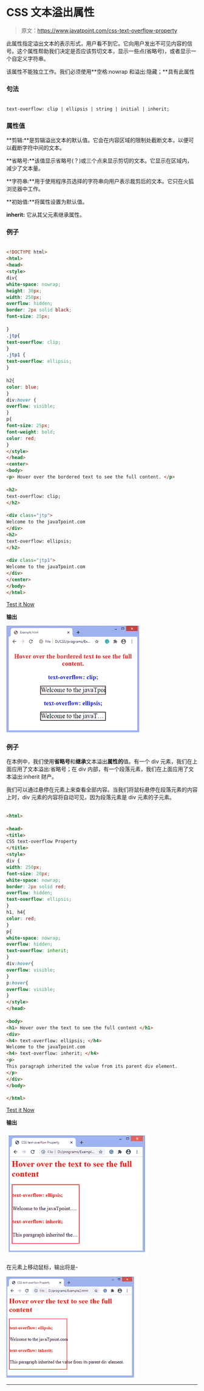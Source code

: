 # CSS 文本溢出属性

> 原文：<https://www.javatpoint.com/css-text-overflow-property>

此属性指定溢出文本的表示形式，用户看不到它。它向用户发出不可见内容的信号。这个属性帮助我们决定是否应该剪切文本，显示一些点(省略号)，或者显示一个自定义字符串。

该属性不能独立工作。我们必须使用**空格:nowrap 和溢出:隐藏；**具有此属性

### 句法

```html

text-overflow: clip | ellipsis | string | initial | inherit;  

```

### 属性值

**剪辑:**是剪辑溢出文本的默认值。它会在内容区域的限制处截断文本，以便可以截断字符中间的文本。

**省略号:**该值显示省略号(？)或三个点来显示剪切的文本。它显示在区域内，减少了文本量。

**字符串:**用于使用程序员选择的字符串向用户表示裁剪后的文本。它只在火狐浏览器中工作。

**初始值:**将属性设置为默认值。

**inherit:** 它从其父元素继承属性。

### 例子

```html

<!DOCTYPE html>
<html>
<head>
<style>
div{
white-space: nowrap;
height: 30px;
width: 250px;
overflow: hidden;
border: 2px solid black;
font-size: 25px;

}
.jtp{
text-overflow: clip;
}
.jtp1 {
text-overflow: ellipsis;
}

h2{
color: blue;
}
div:hover {
overflow: visible;
}
p{
font-size: 25px;
font-weight: bold;
color: red;
}
</style>
</head>
<center>
<body>
<p> Hover over the bordered text to see the full content. </p>

<h2>
text-overflow: clip;
</h2>

<div class="jtp">
Welcome to the javaTpoint.com
</div>
<h2>
text-overflow: ellipsis;
</h2>

<div class="jtp1">
Welcome to the javaTpoint.com
</div>
</center>
</body>
</html>

```

[Test it Now](https://www.javatpoint.com/oprweb/test.jsp?filename=css-text-overflow-property1)

**输出**

![CSS text-overflow property](img/2f977e666ac09a82f9bd0c5a4b173592.png)

### 例子

在本例中，我们使用**省略号**和**继承**文本溢出**属性的**值。有一个 div 元素，我们在上面应用了文本溢出:省略号；在 div 内部，有一个段落元素，我们在上面应用了文本溢出:inherit 财产。

我们可以通过悬停在元素上来查看全部内容。当我们将鼠标悬停在段落元素的内容上时，div 元素的内容将自动可见，因为段落元素是 div 元素的子元素。

```html

<html>

<head>
<title>
CSS text-overflow Property
</title>
<style>
div {
width: 250px;
font-size: 20px;
white-space: nowrap;
border: 2px solid red;
overflow: hidden;
text-overflow: ellipsis;
}
h1, h4{
color: red;
}
p{
white-space: nowrap;
overflow: hidden;
text-overflow: inherit;
}
div:hover{
overflow: visible;
}
p:hover{
overflow: visible;
}
</style>
</head>

<body>
<h1> Hover over the text to see the full content </h1>
<div>
<h4> text-overflow: ellipsis; </h4>
Welcome to the javaTpoint.com
<h4> text-overflow: inherit; </h4>
<p>
This paragraph inherited the value from its parent div element.
</p>
</div>
</body>

</html>

```

[Test it Now](https://www.javatpoint.com/oprweb/test.jsp?filename=css-text-overflow-property2)

**输出**

![CSS text-overflow property](img/76d694ea8aad8a7038188663457c0a63.png)

在元素上移动鼠标，输出将是-

![CSS text-overflow property](img/619c1729bd44a81bd61743d29c2e7f38.png)

* * *